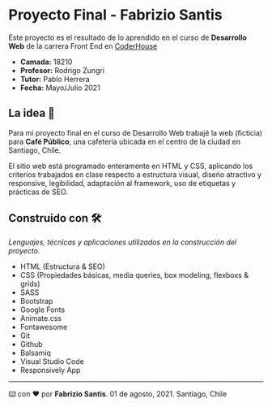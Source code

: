 # Proyecto Final - Fabrizio Santis

Este proyecto es el resultado de lo aprendido en el curso de **Desarrollo Web** de la carrera Front End en [CoderHouse](https://www.coderhouse.cl)

* **Camada:** 18210
* **Profesor:** Rodrigo Zungri
* **Tutor:** Pablo Herrera
* **Fecha:** Mayo/Julio 2021

## La idea 🚀

Para mi proyecto final en el curso de Desarrollo Web trabajé la web (ficticia) para **Café Público**, una cafetería ubicada en el centro de la ciudad en Santiago, Chile.

El sitio web está programado enteramente en HTML y CSS, aplicando los criterios trabajados en clase respecto a estructura visual, diseño atractivo y responsive, legibilidad, adaptación al framework, uso de etiquetas y prácticas de SEO.

## Construido con 🛠️

_Lenguajes, técnicas y aplicaciones utilizados en la construcción del proyecto._

* HTML (Estructura & SEO)
* CSS (Propiedades básicas, media queries, box modeling, flexboxs & grids)
* SASS
* Bootstrap
* Google Fonts
* Animate.css
* Fontawesome
* Git
* Github
* Balsamiq
* Visual Studio Code
* Responsively App

---
⌨️ con ❤️ por **Fabrizio Santis**. 01 de agosto, 2021. Santiago, Chile